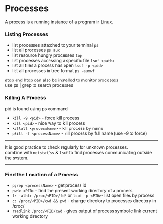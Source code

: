 # Processes

A process is a running instance of a program in Linux.

### Listing Processes <a href="#listing-processes" id="listing-processes"></a>

* list processes attatched to your terminal `ps`
* list all processes `ps aux`
* list resource hungry processes `top`
* list processes accessing a specific file `lsof <path>`
* list all files a process has open `lsof -p <pid>`
* list all processes in tree format `ps -auxwf`

atop and htop can also be installed to monitor processes\
use ps | grep to search processes

### Killing A Process <a href="#killing-a-process" id="killing-a-process"></a>

pid is found using ps command

* `kill -9 <pid>` - force kill process
* `kill <pid>` - nice way to kill process
* `killall <processName>` - kill process by name
* `pkill -f <processName>` - kill process by full name (use -9 to force)

***

It is good practice to check regularly for unknown processes.\
combine with `netstat`/`ss` & `lsof` to find processes communicating outside the system.

***

### Find the Location of a Process <a href="#find-the-location-of-a-process" id="find-the-location-of-a-process"></a>

* `pgrep <processName>` - get process id
* `pwdx <PID>` - find the present working directory of a process
* `ls -alhtr /proc/<PID>/fd/` or `lsof -p <PID>`- list open files by process
* `cd /proc/<PID>/cwd && pwd` - change directory to processes directory in /proc/
* `readlink /proc/<PID/cwd` - gives output of process symbolic link current working directory
